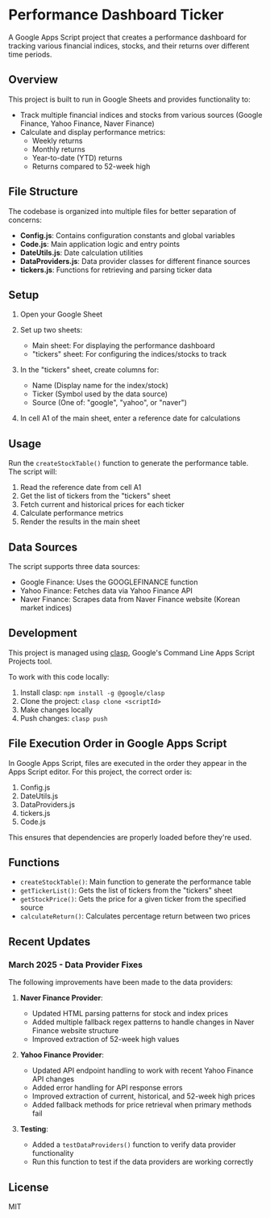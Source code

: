 # Performance Dashboard Ticker

A Google Apps Script project that creates a performance dashboard for tracking various financial indices, stocks, and their returns over different time periods.

## Overview

This project is built to run in Google Sheets and provides functionality to:

- Track multiple financial indices and stocks from various sources (Google Finance, Yahoo Finance, Naver Finance)
- Calculate and display performance metrics:
  - Weekly returns
  - Monthly returns
  - Year-to-date (YTD) returns
  - Returns compared to 52-week high

## File Structure

The codebase is organized into multiple files for better separation of concerns:

- **Config.js**: Contains configuration constants and global variables
- **Code.js**: Main application logic and entry points
- **DateUtils.js**: Date calculation utilities
- **DataProviders.js**: Data provider classes for different finance sources
- **tickers.js**: Functions for retrieving and parsing ticker data

## Setup

1. Open your Google Sheet
2. Set up two sheets:
   - Main sheet: For displaying the performance dashboard
   - "tickers" sheet: For configuring the indices/stocks to track

3. In the "tickers" sheet, create columns for:
   - Name (Display name for the index/stock)
   - Ticker (Symbol used by the data source)
   - Source (One of: "google", "yahoo", or "naver")

4. In cell A1 of the main sheet, enter a reference date for calculations

## Usage

Run the `createStockTable()` function to generate the performance table. The script will:

1. Read the reference date from cell A1
2. Get the list of tickers from the "tickers" sheet
3. Fetch current and historical prices for each ticker
4. Calculate performance metrics
5. Render the results in the main sheet

## Data Sources

The script supports three data sources:

- Google Finance: Uses the GOOGLEFINANCE function
- Yahoo Finance: Fetches data via Yahoo Finance API
- Naver Finance: Scrapes data from Naver Finance website (Korean market indices)

## Development

This project is managed using [clasp](https://github.com/google/clasp), Google's Command Line Apps Script Projects tool.

To work with this code locally:

1. Install clasp: `npm install -g @google/clasp`
2. Clone the project: `clasp clone <scriptId>`
3. Make changes locally
4. Push changes: `clasp push`

## File Execution Order in Google Apps Script

In Google Apps Script, files are executed in the order they appear in the Apps Script editor. For this project, the correct order is:

1. Config.js
2. DateUtils.js
3. DataProviders.js
4. tickers.js
5. Code.js

This ensures that dependencies are properly loaded before they're used.

## Functions

- `createStockTable()`: Main function to generate the performance table
- `getTickerList()`: Gets the list of tickers from the "tickers" sheet
- `getStockPrice()`: Gets the price for a given ticker from the specified source
- `calculateReturn()`: Calculates percentage return between two prices

## Recent Updates

### March 2025 - Data Provider Fixes

The following improvements have been made to the data providers:

1. **Naver Finance Provider**:
   - Updated HTML parsing patterns for stock and index prices
   - Added multiple fallback regex patterns to handle changes in Naver Finance website structure
   - Improved extraction of 52-week high values

2. **Yahoo Finance Provider**:
   - Updated API endpoint handling to work with recent Yahoo Finance API changes
   - Added error handling for API response errors
   - Improved extraction of current, historical, and 52-week high prices
   - Added fallback methods for price retrieval when primary methods fail

3. **Testing**:
   - Added a `testDataProviders()` function to verify data provider functionality
   - Run this function to test if the data providers are working correctly

## License

MIT 
